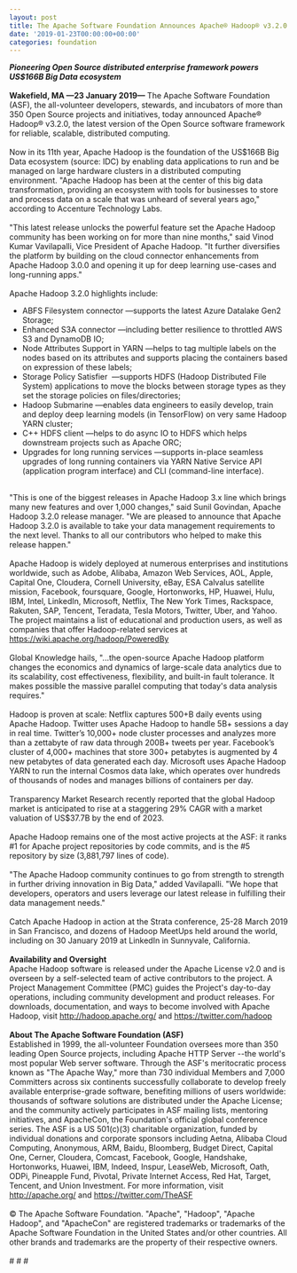 ```yaml
---
layout: post
title: The Apache Software Foundation Announces Apache® Hadoop® v3.2.0
date: '2019-01-23T00:00:00+00:00'
categories: foundation
---
```

<div><strong><em>Pioneering Open Source distributed enterprise framework powers US$166B Big Data ecosystem</em></strong></div> 
  <div><strong><br /></strong></div> 
  <div><strong>Wakefield, MA —23 January 2019—</strong> The Apache Software Foundation (ASF), the all-volunteer developers, stewards, and incubators of more than 350 Open Source projects and initiatives, today announced Apache® Hadoop® v3.2.0, the latest version of the Open Source software framework for reliable, scalable, distributed computing.</div> 
  <div><br /></div> 
  <div>Now in its 11th year, Apache Hadoop is the foundation of the US$166B Big Data ecosystem (source: IDC) by enabling data applications to run and be managed on large hardware clusters in a distributed computing environment. &quot;Apache Hadoop has been at the center of this big data transformation, providing an ecosystem with tools for businesses to store and process data on a scale that was unheard of several years ago,&quot; according to Accenture Technology Labs.</div> 
  <div><br /></div> 
  <div>&quot;This latest release unlocks the powerful feature set the Apache Hadoop community has been working on for more than nine months,&quot; said Vinod Kumar Vavilapalli, Vice President of Apache Hadoop. &quot;It further diversifies the platform by building on the cloud connector enhancements from Apache Hadoop 3.0.0 and opening it up for deep learning use-cases and long-running apps.&quot;</div> 
  <div><br /></div> 
  <div>Apache Hadoop 3.2.0 highlights include:</div> 
  <div> 
    <ul> 
      <li>ABFS Filesystem connector —supports the latest Azure Datalake Gen2 Storage;</li> 
      <li>Enhanced S3A connector&nbsp;—including better resilience to throttled AWS S3 and DynamoDB IO;</li> 
      <li>Node Attributes Support in YARN —helps to tag multiple labels on the nodes based on its attributes and supports placing the containers based on expression of these labels;</li> 
      <li>Storage Policy Satisfier&nbsp; —supports HDFS (Hadoop Distributed File System) applications to move the blocks between storage types as they set the storage policies on files/directories;&nbsp;</li> 
      <li>Hadoop Submarine —enables data engineers to easily develop, train and deploy deep learning models (in TensorFlow) on very same Hadoop YARN cluster;</li> 
      <li>C++ HDFS client —helps to do async IO to HDFS which helps downstream projects such as Apache ORC;</li> 
      <li>Upgrades for long running services —supports in-place seamless upgrades of long running containers via YARN Native Service API (application program interface) and CLI (command-line interface).</li> 
    </ul> 
  </div> 
  <div><br /></div> 
  <div>&quot;This is one of the biggest releases in Apache Hadoop 3.x line which brings many new features and over 1,000 changes,&quot; said Sunil Govindan, Apache Hadoop 3.2.0 release manager. &quot;We are pleased to announce that Apache Hadoop 3.2.0 is available to take your data management requirements to the next level. Thanks to all our contributors who helped to make this release happen.&quot;</div> 
  <div><br /></div> 
  <div>Apache Hadoop is widely deployed at numerous enterprises and institutions worldwide, such as Adobe, Alibaba, Amazon Web Services, AOL, Apple, Capital One, Cloudera, Cornell University, eBay, ESA Calvalus satellite mission, Facebook, foursquare, Google, Hortonworks, HP, Huawei, Hulu, IBM, Intel, LinkedIn, Microsoft, Netflix, The New York Times, Rackspace, Rakuten, SAP, Tencent, Teradata, Tesla Motors, Twitter, Uber, and Yahoo. The project maintains a list of educational and production users, as well as companies that offer Hadoop-related services at <a href="https://wiki.apache.org/hadoop/PoweredBy">https://wiki.apache.org/hadoop/PoweredBy</a></div> 
  <div><br /></div> 
  <div>Global Knowledge hails, &quot;...the open-source Apache Hadoop platform changes the economics and dynamics of large-scale data analytics due to its scalability, cost effectiveness, flexibility, and built-in fault tolerance. It makes possible the massive parallel computing that today's data analysis requires.&quot;</div> 
  <div><br /></div> 
  <div>Hadoop is proven at scale: Netflix captures 500+B daily events using Apache Hadoop. Twitter uses Apache Hadoop to handle 5B+ sessions a day in real time. Twitter’s 10,000+ node cluster processes and analyzes more than a zettabyte of raw data through 200B+ tweets per year. Facebook’s cluster of 4,000+ machines that store 300+ petabytes is augmented by 4 new petabytes of data generated each day. Microsoft uses Apache Hadoop YARN to run the internal Cosmos data lake, which operates over hundreds of thousands of nodes and manages billions of containers per day.</div> 
  <div><br /></div> 
  <div>Transparency Market Research recently reported that the global Hadoop market is anticipated to rise at a staggering 29% CAGR with a market valuation of US$37.7B by the end of 2023.</div> 
  <div><br /></div> 
  <div>Apache Hadoop remains one of the most active projects at the ASF: it ranks #1 for Apache project repositories by code commits, and is the #5 repository by size (3,881,797 lines of code).</div> 
  <div><br /></div> 
  <div>&quot;The Apache Hadoop community continues to go from strength to strength in further driving innovation in Big Data,&quot; added Vavilapalli. &quot;We hope that developers, operators and users leverage our latest release in fulfilling their data management needs.&quot;</div> 
  <div><br /></div> 
  <div>Catch Apache Hadoop in action at the Strata conference, 25-28 March 2019 in San Francisco, and dozens of Hadoop MeetUps held around the world, including on 30 January 2019 at LinkedIn in Sunnyvale, California.</div> 
  <div><br /></div> 
  <div><strong>Availability and Oversight</strong></div> 
  <div>Apache Hadoop software is released under the Apache License v2.0 and is overseen by a self-selected team of active contributors to the project. A Project Management Committee (PMC) guides the Project's day-to-day operations, including community development and product releases. For downloads, documentation, and ways to become involved with Apache Hadoop, visit <a href="http://hadoop.apache.org/">http://hadoop.apache.org/</a>&nbsp;and <a href="https://twitter.com/hadoop">https://twitter.com/hadoop</a></div> 
  <div><br /></div> 
  <div><strong>About The Apache Software Foundation (ASF)</strong></div> 
  <div>Established in 1999, the all-volunteer Foundation oversees more than 350 leading Open Source projects, including Apache HTTP Server --the world's most popular Web server software. Through the ASF's meritocratic process known as &quot;The Apache Way,&quot; more than 730 individual Members and 7,000 Committers across six continents successfully collaborate to develop freely available enterprise-grade software, benefiting millions of users worldwide: thousands of software solutions are distributed under the Apache License; and the community actively participates in ASF mailing lists, mentoring initiatives, and ApacheCon, the Foundation's official global conference series. The ASF is a US 501(c)(3) charitable organization, funded by individual donations and corporate sponsors including Aetna, Alibaba Cloud Computing, Anonymous, ARM, Baidu, Bloomberg, Budget Direct, Capital One, Cerner, Cloudera, Comcast, Facebook, Google, Handshake, Hortonworks, Huawei, IBM, Indeed, Inspur, LeaseWeb, Microsoft, Oath, ODPi, Pineapple Fund, Pivotal, Private Internet Access, Red Hat, Target, Tencent, and Union Investment. For more information, visit <a href="http://apache.org/">http://apache.org/</a> and <a href="https://twitter.com/TheASF">https://twitter.com/TheASF</a></div> 
  <div><br /></div> 
  <div>© The Apache Software Foundation. &quot;Apache&quot;, &quot;Hadoop&quot;, &quot;Apache Hadoop&quot;, and &quot;ApacheCon&quot; are registered trademarks or trademarks of the Apache Software Foundation in the United States and/or other countries. All other brands and trademarks are the property of their respective owners.</div> 
  <div><br /></div> 
  <div># # #</div>
